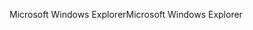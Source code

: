 <span data-ttu-id="f0f51-101">Microsoft Windows Explorer</span><span class="sxs-lookup"><span data-stu-id="f0f51-101">Microsoft Windows Explorer</span></span>